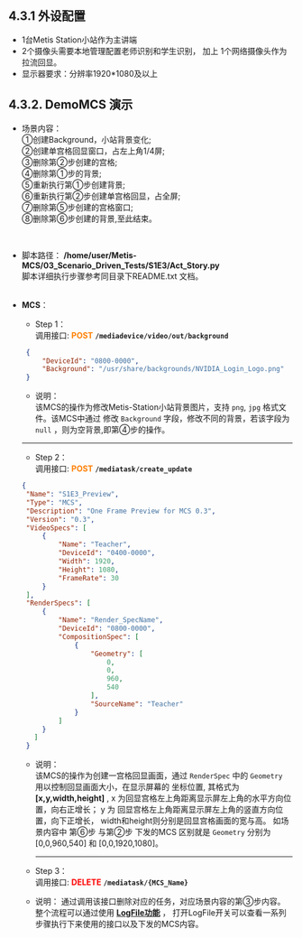## 4.3.1 外设配置
* 1台Metis Station小站作为主讲端
* 2个摄像头需要本地管理配置老师识别和学生识别， 加上 1个网络摄像头作为拉流回显。
* 显示器要求：分辨率1920*1080及以上

## 4.3.2. DemoMCS 演示
* 场景内容： <br>
①创建Background，小站背景变化;  
②创建单宫格回显窗口，占左上角1/4屏;  
③删除第②步创建的宫格;  
④删除第①步的背景;  
⑤重新执行第①步创建背景;  
⑥重新执行第②步创建单宫格回显，占全屏;  
⑦删除第⑤步创建的宫格窗口;  
⑧删除第⑥步创建的背景,至此结束。
<br>

* 脚本路径： **/home/user/Metis-MCS/03_Scenario_Driven_Tests/S1E3/Act_Story.py** <br>
          脚本详细执行步骤参考同目录下README.txt 文档。 <br> <br> 

* **MCS**：
   * Step 1：<br>
     调用接口: **<font color=#FF7F00>POST</font>** **`/mediadevice/video/out/background`**
   ```json
    {
        "DeviceId": "0800-0000",
        "Background": "/usr/share/backgrounds/NVIDIA_Login_Logo.png"
    }
   ```

   * 说明：   
       该MCS的操作为修改Metis-Station小站背景图片，支持 `png`, `jpg` 格式文件。该MCS中通过 修改 `Background` 
       字段，修改不同的背景，若该字段为 `null` ，则为空背景,即第④步的操作。
    
    ----------------

   * Step 2：<br>
     调用接口: **<font color=#FF7F00>POST</font>** **`/mediatask/create_update`**
   ```json
  {
    "Name": "S1E3_Preview",
    "Type": "MCS",
    "Description": "One Frame Preview for MCS 0.3",
    "Version": "0.3",
    "VideoSpecs": [
        {
            "Name": "Teacher",
            "DeviceId": "0400-0000",
            "Width": 1920,
            "Height": 1080,
            "FrameRate": 30
        }
    ],
    "RenderSpecs": [
        {
            "Name": "Render_SpecName",
            "DeviceId": "0800-0000",
            "CompositionSpec": [
                {
                    "Geometry": [
                        0,
                        0,
                        960,
                        540
                    ],
                    "SourceName": "Teacher"
                }
            ]
        }
      ]
    }
   ```
  
  * 说明：   
    该MCS的操作为创建一宫格回显画面，通过 `RenderSpec` 中的 `Geometry` 用以控制回显画面大小，在显示屏幕的
    坐标位置, 其格式为 **[x,y,width,height]** , x 为回显宫格左上角距离显示屏左上角的水平方向位置，向右正增长；
    y 为 回显宫格左上角距离显示屏左上角的竖直方向位置，向下正增长， width和height则分别是回显宫格画面的宽与高。
    如场景内容中 第⑥步 与第②步 下发的MCS 区别就是 `Geometry` 分别为 [0,0,960,540] 和 [0,0,1920,1080]。

    ------------
  
  * Step 3：<br>
     调用接口: **<font color=#FF0000>DELETE</font>** **`/mediatask/{MCS_Name}`**
  * 说明： 
    通过调用该接口删除对应的任务，对应场景内容的第③步内容。整个流程可以通过使用 **[LogFile功能](/scenarios/ExpendFunction/expend.html#logfile)** ，
    打开LogFile开关可以查看一系列步骤执行下来使用的接口以及下发的MCS内容。